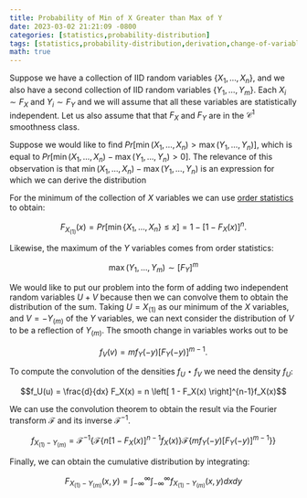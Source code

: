 ```yaml
---
title: Probability of Min of X Greater than Max of Y
date: 2023-03-02 21:21:09 -0800
categories: [statistics,probability-distribution]
tags: [statistics,probability-distribution,derivation,change-of-variables,transformation,stochastic-order,identical-and-independently-distributed,random-variables,statistical-independence,smooth-function,minimum,maximum,probability,order-statistics,convolution,convolution-theorem,fourier-transform]
math: true
---
```


Suppose we have a collection of IID random variables $\{ X_1, \ldots, X_n \}$, and we also have a second collection of IID random variables $\{ Y_1, \ldots, Y_m \}$. Each $X_i \sim F_X$ and $Y_i \sim F_Y$ and we will assume that all these variables are statistically independent. Let us also assume that that $F_X$ and $F_Y$ are in the $\mathcal{C}^1$ smoothness class.

Suppose we would like to find $Pr \left[ \min (X_1, \ldots, X_n) > \max (Y_1, \ldots, Y_n) \right]$, which is equal to $Pr \left[ \min (X_1, \ldots, X_n) - \max (Y_1, \ldots, Y_n) > 0 \right]$. The relevance of this observation is that $\min (X_1, \ldots, X_n) - \max (Y_1, \ldots, Y_n)$ is an expression for which we can derive the distribution

For the minimum of the collection of $X$ variables we can use [order statistics](https://en.wikipedia.org/wiki/Order_statistic) to obtain:

$$F_{X_{(1)}}(x) = Pr \left[ \min \{X_1, \ldots, X_n \} \leq x \right] =  1 - \left[1 - F_X(x) \right]^n.$$

Likewise, the maximum of the $Y$ variables comes from order statistics:

$$\max (Y_1, \ldots, Y_m) \sim \left[ F_Y \right]^m$$

We would like to put our problem into the form of adding two independent random variables $U + V$ because then we can convolve them to obtain the distribution of the sum. Taking $U = X_{(1)}$ as our minimum of the $X$ variables, and $V = - Y_{(m)}$ of the $Y$ variables, we can next consider the distribution of $V$ to be a reflection of $Y_{(m)}$. The smooth change in variables works out to be

$$f_V(v) = m f_Y(-y) \left[ F_Y(-y)\right]^{m-1}.$$

To compute the convolution of the densities $f_U \star f_V$ we need the density $f_U$:

$$f_U(u) = \frac{d}{dx} F_X(x) = n \left[ 1 - F_X(x) \right]^{n-1}f_X(x)$$

We can use the convolution theorem to obtain the result via the Fourier transform $\mathcal{F}$ and its inverse $\mathcal{F}^{-1}$.

$$f_{X_{(1)} - Y_{(m)}} = \mathcal{F}^{-1} \left\{ \mathcal{F} \left\{ n \left[ 1 - F_X(x) \right]^{n-1} f_X(x) \right\} \mathcal{F} \left\{ m f_Y(-y) \left[ F_Y(-y) \right]^{m-1} \right\}  \right\}$$


Finally, we can obtain the cumulative distribution by integrating:

$$F_{X_{(1)} - Y_{(m)}}(x,y) = \int_{-\infty}^{\infty} \int_{-\infty}^{\infty} f_{X_{(1)} - Y_{(m)}}(x,y) dx dy$$
